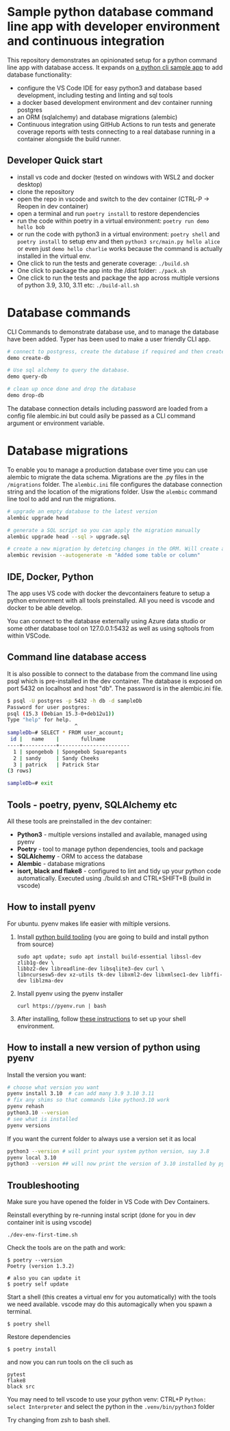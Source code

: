 # Sample python database command line app with developer environment and continuous integration

This repository demonstrates an opinionated setup for a python command line app with database access. It expands on [a python cli sample app](https://github.com/alastairtree/python-cli-devenv-and-ci-sample) to add database functionality:

- configure the VS Code IDE for easy python3 and database based development, including testing and linting and sql tools
- a docker based development environment and dev container running postgres
- an ORM (sqlalchemy) and database migrations (alembic)
- Continuous integration using GitHub Actions to run tests and generate coverage reports with tests connecting to a real database running in a container alongside the build runner.

## Developer Quick start

- install vs code and docker (tested on windows with WSL2 and docker desktop)
- clone the repository
- open the repo in vscode and switch to the dev container (CTRL-P -> Reopen in dev container)
- open a terminal and run `poetry install` to restore dependencies
- run the code within poetry in a virtual environment: `poetry run demo hello bob`
- or run the code with python3 in a virtual environment: `poetry shell` and `poetry install` to setup env and then `python3 src/main.py hello alice` or even just `demo hello charlie` works because the command is actually installed in the virtual env.
- One click to run the tests and generate coverage: `./build.sh`
- One click to package the app into the /dist folder: `./pack.sh`
- One click to run the tests and package the app across multiple versions of python 3.9, 3.10, 3.11 etc: `./build-all.sh`

# Database commands

CLI Commands to demonstrate database use, and to manage the database have been added. Typer has been used to make a user friendly CLI app.

```bash
# connect to postgress, create the database if required and then create 2 tables based on the ORM.  Thhis comand shows how to use the ORM to create the database schema and populate some rows of data
demo create-db

# Use sql alchemy to query the database.
demo query-db

# clean up once done and drop the database
demo drop-db
```

The database connection details including password are loaded from a config file alembic.ini but could asily be passed as a CLI command argument or environment variable.

# Database migrations

To enable you to manage a production database over time you can use alembic to migrate the data schema. Migrations are the .py files in the `/migrations` folder. The `alembic.ini` file configures the database connection string and the location of the migrations folder. Usw the `alembic` command line tool to add and run the migrations.

```bash
# upgrade an empty database to the latest version
alembic upgrade head

# generate a SQL script so you can apply the migration manually
alembic upgrade head --sql > upgrade.sql

# create a new migration by detetcing changes in the ORM. Will create a new file in the migrations folder
alembic revision --autogenerate -m "Added some table or column"
```

## IDE, Docker, Python

The app uses VS code with docker the devcontainers feature to setup a python environment with all tools preinstalled. All you need is vscode and docker to be able develop.

You can connect to the database externally using Azure data studio or some other database tool on 127.0.0.1:5432 as well as using sqltools from within VSCode.


## Command line database access

It is also possible to connect to the database from the command line using psql which is pre-installed in the dev container. The database is exposed on port 5432 on localhost and host "db". The password is in the alembic.ini file.

```bash
$ psql -U postgres -p 5432 -h db -d sampleDb
Password for user postgres:
psql (15.3 (Debian 15.3-0+deb12u1))
Type "help" for help.
                      ^
sampleDb=# SELECT * FROM user_account;
 id |   name    |       fullname
----+-----------+-----------------------
  1 | spongebob | Spongebob Squarepants
  2 | sandy     | Sandy Cheeks
  3 | patrick   | Patrick Star
(3 rows)

sampleDb=# exit
```

## Tools - poetry, pyenv, SQLAlchemy etc

All these tools are preinstalled in the dev container:

- **Python3** - multiple versions installed and available, managed using pyenv
- **Poetry** - tool to manage python dependencies, tools and package
- **SQLAlchemy** - ORM to access the database
- **Alembic** - database migrations
- **isort, black and flake8** - configured to lint and tidy up your python code automatically. Executed using ./build.sh and CTRL+SHIFT+B (build in vscode)


## How to install pyenv

For ubuntu. pyenv makes life easier with miltiple versions.

1. Install [python build tooling](https://github.com/pyenv/pyenv/wiki#suggested-build-environment) (you are going to build and install python from source)
    ```
    sudo apt update; sudo apt install build-essential libssl-dev zlib1g-dev \
    libbz2-dev libreadline-dev libsqlite3-dev curl \
    libncursesw5-dev xz-utils tk-dev libxml2-dev libxmlsec1-dev libffi-dev liblzma-dev
    ```
1. Install pyenv using the pyenv installer
    ```
    curl https://pyenv.run | bash
    ```
1. After installing, follow [these instructions](https://github.com/pyenv/pyenv#set-up-your-shell-environment-for-pyenv) to set up your shell environment.

## How to install a new version of python using pyenv

Install the version you want:
```bash
# choose what version you want
pyenv install 3.10  # can add many 3.9 3.10 3.11
# fix any shims so that commands like python3.10 work
pyenv rehash
python3.10 --version
# see what is installed
pyenv versions
```

If you want the current folder to always use a version set it as local

```bash
python3 --version # will print your system python version, say 3.8
pyenv local 3.10
python3 --version ## will now print the version of 3.10 installed by pyenv
```

## Troubleshooting

Make sure you have opened the folder in VS Code with Dev Containers.

Reinstall everything by re-running instal script (done for you in dev container init is using vscode)

```
./dev-env-first-time.sh
```

Check the tools are on the path and work:

```
$ poetry --version
Poetry (version 1.3.2)

# also you can update it
$ poetry self update
```

Start a shell (this creates a virtual env for you automatically) with the tools we need available. vscode may do this automagically when you spawn a terminal.

```
$ poetry shell
```

Restore dependencies

```
$ poetry install
```

and now you can run tools on the cli such as

```
pytest
flake8
black src
```

You may need to tell vscode to use your python venv: CTRL+P `Python: select Interpreter` and select the python in the `.venv/bin/python3` folder


Try changing from zsh to bash shell.

